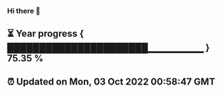 ### Hi there 👋
⏳ Year progress { ██████████████████████▁▁▁▁▁▁▁▁ } 75.35 %
---
⏰ Updated on Mon, 03 Oct 2022 00:58:47 GMT
---

